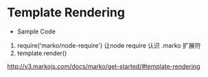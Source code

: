 # Template Rendering

- Sample Code


1. require('marko/node-require') 让node require 认识 .marko 扩展符
2. template.render()


http://v3.markojs.com/docs/marko/get-started/#template-rendering
